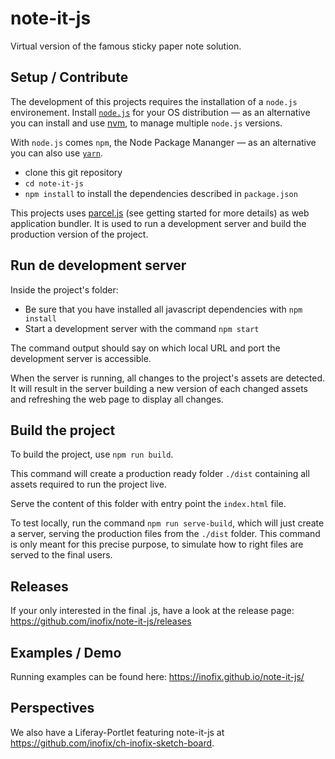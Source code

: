 # note-it-js

Virtual version of the famous sticky paper note solution.

## Setup / Contribute

The development of this projects requires the installation of a
`node.js` environement. Install [`node.js`](https://nodejs.org/en/)
for your OS distribution — as an alternative you can install and use
[nvm](https://github.com/creationix/nvm), to manage multiple `node.js`
versions.

With `node.js` comes `npm`, the Node Package Mananger — as an
alternative you can also use [`yarn`](https://yarnpkg.com/).


* clone this git repository
* `cd note-it-js`
* `npm install` to install the dependencies described in
  `package.json`

This projects uses [parcel.js](https://parceljs.org/) (see getting
started for more details) as web application bundler. It is used to run a development server and build the production version
of the project.

## Run de development server

Inside the project's folder:

* Be sure that you have installed all javascript dependencies with `npm
install`
* Start a development server with the command `npm start`

The command output should say on which local URL and port the
development server is accessible.

When the server is running, all changes to the project's assets are
detected. It will result in the server building a new version of
each changed assets and refreshing the web page to display all changes.

## Build the project

To build the project, use `npm run build`.

This command will create a production ready folder `./dist` containing
all assets required to run the project live.

Serve the content of this folder with entry point the `index.html`
file.

To test locally, run the command `npm run serve-build`, which will
just create a server, serving the production files from the `./dist`
folder. This command is only meant for this precise purpose, to
simulate how to right files are served to the final users.

## Releases

If your only interested in the final .js, have a look at the release page:
https://github.com/inofix/note-it-js/releases

## Examples / Demo

Running examples can be found here:
https://inofix.github.io/note-it-js/

## Perspectives

We also have a Liferay-Portlet featuring note-it-js at
https://github.com/inofix/ch-inofix-sketch-board.
